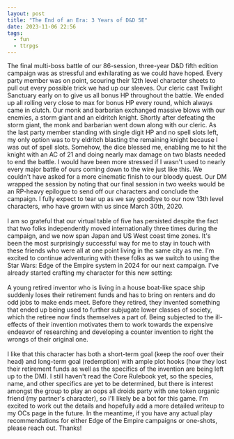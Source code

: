 ```yaml
---
layout: post
title: "The End of an Era: 3 Years of D&D 5E"
date: 2023-11-06 22:56
tags:
  - fun
  - ttrpgs
---
```

The final multi-boss battle of our 86-session, three-year D&D fifth edition campaign was as stressful and exhilarating as we could have hoped. Every party member was on point, scouring their 12th level character sheets to pull out every possible trick we had up our sleeves.<!--excerpt--> Our cleric cast Twilight Sanctuary early on to give us all bonus HP throughout the battle. We ended up all rolling very close to max for bonus HP every round, which always came in clutch. Our monk and barbarian exchanged massive blows with our enemies, a storm giant and an eldritch knight. Shortly after defeating the storm giant, the monk and barbarian went down along with our cleric. As the last party member standing with single digit HP and no spell slots left, my only option was to try eldritch blasting the remaining knight because I was out of spell slots. Somehow, the dice blessed me, enabling me to hit the knight with an AC of 21 and doing nearly max damage on two blasts needed to end the battle. I would have been more stressed if I wasn't used to nearly every major battle of ours coming down to the wire just like this. We couldn't have asked for a more cinematic finish to our bloody quest. Our DM wrapped the session by noting that our final session in two weeks would be an RP-heavy epilogue to send off our characters and conclude the campaign. I fully expect to tear up as we say goodbye to our now 13th level characters, who have grown with us since March 30th, 2020. 
<br>
<br>
I am so grateful that our virtual table of five has persisted despite the fact that two folks independently moved internationally three times during the campaign, and we now span Japan and US West coast time zones. It's been the most surprisingly successful way for me to stay in touch with these friends who were all at one point living in the same city as me. I'm excited to continue adventuring with these folks as we switch to using the Star Wars: Edge of the Empire system in 2024 for our next campaign. I've already started crafting my character for this new setting: 
<br>
<br>
A young retired inventor who is living in a house boat-like space ship suddenly loses their retirement funds and has to bring on renters and do odd jobs to make ends meet. Before they retired, they invented something that ended up being used to further subjugate lower classes of society, which the retiree now finds themselves a part of. Being subjected to the ill-effects of their invention motivates them to work towards the expensive endeavor of researching and developing a counter invention to right the wrongs of their original one. 
<br>
<br>
I like that this character has both a short-term goal (keep the roof over their head) and long-term goal (redemption) with ample plot hooks (how they lost their retirement funds as well as the specifics of the invention are being left up to the DM). I still haven't read the Core Rulebook yet, so the species, name, and other specifics are yet to be determined, but there is interest amongst the group to play an oops all droids party with one token organic friend (my partner's character), so I'll likely be a bot for this game. I'm excited to work out the details and hopefully add a more detailed writeup to my OCs page in the future. In the meantime, if you have any actual play recommendations for either Edge of the Empire campaigns or one-shots, please reach out. Thanks!